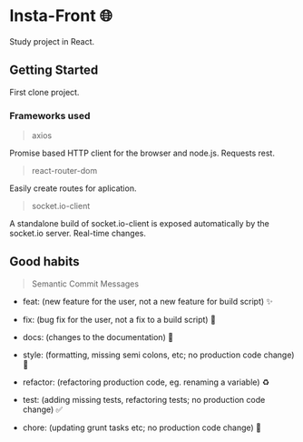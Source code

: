 # Insta-Front :globe_with_meridians:

Study project in React.

## Getting Started

First clone project.

### Frameworks used

> axios

Promise based HTTP client for the browser and node.js. Requests rest.

> react-router-dom

Easily create routes for aplication.

> socket.io-client

A standalone build of socket.io-client is exposed automatically by the socket.io server. Real-time changes.

## Good habits

> Semantic Commit Messages

- feat: (new feature for the user, not a new feature for build script) :sparkles:

- fix: (bug fix for the user, not a fix to a build script) :bug:

- docs: (changes to the documentation) :pencil:

- style: (formatting, missing semi colons, etc; no production code change) :lipstick:

- refactor: (refactoring production code, eg. renaming a variable) :recycle:

- test: (adding missing tests, refactoring tests; no production code change) :white_check_mark:

- chore: (updating grunt tasks etc; no production code change) :wrench:
